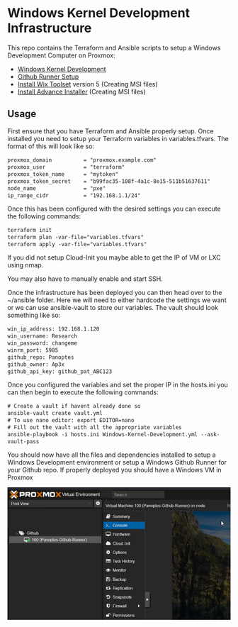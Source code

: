 # Windows Kernel Development Infrastructure
This repo contains the Terraform and Ansible scripts to setup a Windows Development Computer on Proxmox:
- [Windows Kernel Development](https://learn.microsoft.com/en-us/windows-hardware/drivers/download-the-wdk)
- [Github Runner Setup](https://docs.github.com/en/actions/hosting-your-own-runners/managing-self-hosted-runners/adding-self-hosted-runners)
- [Install Wix Toolset](https://www.firegiant.com/wixtoolset/) version 5 (Creating MSI files)
- [Install Advance Installer](https://www.advancedinstaller.com/) (Creating MSI files)

## Usage

First ensure that you have Terraform and Ansible properly setup. Once installed you need to setup your Terraform variables in variables.tfvars. The format of this will look like so:

```
proxmox_domain          = "proxmox.example.com"
proxmox_user            = "terraform"
proxmox_token_name      = "mytoken"
proxmox_token_secret    = "b99fac35-108f-4a1c-8e15-511b51637611"
node_name               = "pxe"
ip_range_cidr           = "192.168.1.1/24"
```

Once this has been configured with the desired settings you can execute the following commands:

```
terraform init
terraform plan -var-file="variables.tfvars"
terraform apply -var-file="variables.tfvars"
```

If you did not setup Cloud-Init you maybe able to get the IP of VM or LXC using nmap.

You may also have to manually enable and start SSH.

Once the infrastructure has been deployed you can then head over to the ~/ansible folder. Here we will need to either hardcode the settings we want or we can use ansible-vault to store our variables. The vault should look something like so:

```
win_ip_address: 192.168.1.120
win_username: Research
win_password: changeme
winrm_port: 5985
github_repo: Panoptes
github_owner: Ap3x
github_api_key: github_pat_ABC123

```

Once you configured the variables and set the proper IP in the hosts.ini you can then begin to execute the following commands:

```shell
# Create a vault if havent already done so
ansible-vault create vault.yml
# To use nano editor: export EDITOR=nano
# Fill out the vault with all the appropriate variables 
ansible-playbook -i hosts.ini Windows-Kernel-Development.yml --ask-vault-pass
```

You should now have all the files and dependencies installed to setup a Windows Development environment or setup a Windows Github Runner for your Github repo. If properly deployed you should have a Windows VM in Proxmox

![Deployed Windows Development VM](assets/proxmox.png)
